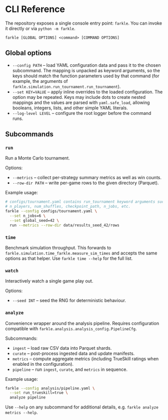 # CLI Reference

The repository exposes a single console entry point: `farkle`.  You can invoke
it directly or via `python -m farkle`.

```text
farkle [GLOBAL OPTIONS] <command> [COMMAND OPTIONS]
```

## Global options

- `--config PATH` – load YAML configuration data and pass it to the chosen
  subcommand.  The mapping is unpacked as keyword arguments, so the keys should
  match the function parameters used by that command (for example, the
  arguments of `farkle.simulation.run_tournament.run_tournament`).
- `--set KEY=VALUE` – apply inline overrides to the loaded configuration.  The
  option may be repeated.  Keys may include dots to create nested mappings and
  the values are parsed with `yaml.safe_load`, allowing booleans, integers,
  lists, and other simple YAML literals.
- `--log-level LEVEL` – configure the root logger before the command runs.

## Subcommands

### `run`
Run a Monte Carlo tournament.

Options:
- `--metrics` – collect per-strategy summary metrics as well as win counts.
- `--row-dir PATH` – write per-game rows to the given directory (Parquet).

Example usage:

```bash
# configs/tournament.yaml contains run_tournament keyword arguments such as
# n_players, num_shuffles, checkpoint_path, n_jobs, etc.
farkle --config configs/tournament.yaml \
  --set n_jobs=6 \
  --set global_seed=42 \
  run --metrics --row-dir data/results_seed_42/rows
```

### `time`
Benchmark simulation throughput.  This forwards to
`farkle.simulation.time_farkle.measure_sim_times` and accepts the same options
as that helper.  Use `farkle time --help` for the full list.

### `watch`
Interactively watch a single game play out.

Options:
- `--seed INT` – seed the RNG for deterministic behaviour.

### `analyze`
Convenience wrapper around the analysis pipeline.  Requires configuration
compatible with `farkle.analysis.analysis_config.PipelineCfg`.

Subcommands:
- `ingest` – load raw CSV data into Parquet shards.
- `curate` – post-process ingested data and update manifests.
- `metrics` – compute aggregate metrics (including TrueSkill ratings when
  enabled in the configuration).
- `pipeline` – run `ingest`, `curate`, and `metrics` in sequence.

Example usage:

```bash
farkle --config analysis/pipeline.yaml \
  --set run_trueskill=true \
  analyze pipeline
```

Use `--help` on any subcommand for additional details, e.g.
`farkle analyze metrics --help`.
